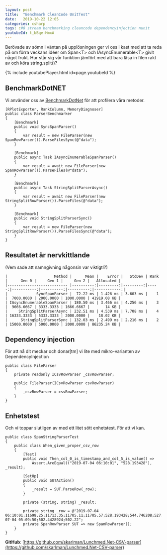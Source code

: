 ```yaml
---
layout: post
title:  "Benchmark CleanCode UnitTest"
date:   2019-10-22 12:05
categories: csharp
tags: c#8 stream benchmarking cleancode dependencyinjection nunit
youtubeId: t_bBqe-HmxA
---
```


Berövade av sömn i väntan på upplösningen ger vi oss i kast med att ta reda på om förra veckans idéer om Span\<T> och IAsyncEnumerable\<T> givit något frukt. Hur står sig vår funktion jämfört med att bara läsa in filen rakt av och köra string.split()?

{% include youtubePlayer.html id=page.youtubeId %}

## BenchmarkDotNET
Vi använder oss av [BenchmarkDotNet](https://github.com/dotnet/BenchmarkDotNet) för att profilera våra metoder.
```
[RPlotExporter, RankColumn, MemoryDiagnoser]
public class ParserBenchmarker
{
    [Benchmark]
    public void SyncSpanParser()
    {
        var result = new FileParser(new SpanRowParser()).ParseFilesSync(@"data");
    }

    [Benchmark]
    public async Task IAsyncEnumerableSpanParser()
    {
        var result = await new FileParser(new SpanRowParser()).ParseFiles(@"data");
    }

    [Benchmark]
    public async Task StringSplitParserAsync()
    {
        var result = await new FileParser(new StringSplitRowParser()).ParseFiles(@"data");
    }

    [Benchmark]
    public void StringSplitParserSync()
    {
        var result = new FileParser(new StringSplitRowParser()).ParseFilesSync(@"data");
    }
}
```

## Resultatet är nervkittlande
(Vem sade att namngivning någonsin var viktigt!?)

```
|                     Method |      Mean |    Error |   StdDev | Rank |      Gen 0 |     Gen 1 |     Gen 2 |   Allocated |
|--------------------------- |----------:|---------:|---------:|-----:|-----------:|----------:|----------:|------------:|
|             SyncSpanParser |  72.22 ms | 1.426 ms | 3.603 ms |    1 |  7000.0000 | 2000.0000 | 1000.0000 | 41919.08 KB |
| IAsyncEnumerableSpanParser | 180.50 ms | 3.466 ms | 4.256 ms |    3 |  9666.6667 | 3333.3333 | 1666.6667 |       14 KB |
|     StringSplitParserAsync | 232.51 ms | 4.539 ms | 7.708 ms |    4 | 16333.3333 | 5333.3333 | 2000.0000 |    18.02 KB |
|      StringSplitParserSync | 132.03 ms | 2.499 ms | 2.216 ms |    2 | 15000.0000 | 5000.0000 | 2000.0000 | 86235.24 KB |
```


## Dependency injection
För att nå dit meckar och donar[tm] vi lite med mikro-varianten av DependencyInjection
```
public class FileParser
{
    private readonly ICsvRowParser _csvRowParser;

    public FileParser(ICsvRowParser csvRowParser)
    {
        _csvRowParser = csvRowParser;
    }
}
```

## Enhetstest
Och vi toppar slutligen av med ett litet sött enhetstest. För att vi kan.
```
public class SpanStringParserTest
{
    public class When_given_proper_csv_row
    {
        [Test]
        public void Then_col_0_is_timestamp_and_col_5_is_value() => 
            Assert.AreEqual(("2019-07-04 06:10:01", "528.193428"), _result);

        [SetUp]
        public void SUTAction()
        {
            _result = SUT.ParseRow(_row);
        }

        private (string, string) _result;

        private string _row = @"2019-07-04 06:10:01;11698.25;11713.35;11705.11;11705.57;528.193428;544.746208;527.96;2019-07-04 05:09:50;502.4428924;502.22";
        private SpanRowParser SUT => new SpanRowParser();
    }
}
```

**GitHub**: [https://github.com/skarlman/Lunchmed.Net-CSV-parser](https://github.com/skarlman/Lunchmed.Net-CSV-parser)


